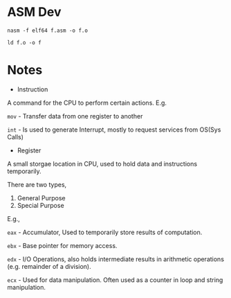 # ASM Dev

`nasm -f elf64 f.asm -o f.o`

`ld f.o -o f`

# Notes

- Instruction

A command for the CPU to perform certain actions. E.g.

`mov` - Transfer data from one register to another

`int` - Is used to generate Interrupt, mostly to request services from OS(Sys Calls)

- Register

A small storgae location in CPU, used to hold data and instructions temporarily.

There are two types,

1. General Purpose
2. Special Purpose

E.g.,

`eax` - Accumulator, Used to temporarily store results of computation.

`ebx` - Base pointer for memory access.

`edx` - I/O Operations, also holds intermediate results in arithmetic operations (e.g. remainder of a division).

`ecx` - Used for data manipulation. Often used as a counter in loop and string manipulation.




